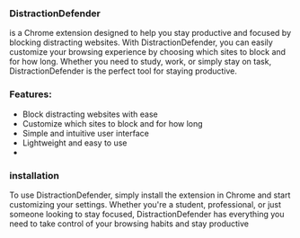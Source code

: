 ### DistractionDefender
is a Chrome extension designed to help you stay productive and focused by blocking distracting websites. With DistractionDefender, you can easily customize your browsing experience by choosing which sites to block and for how long. Whether you need to study, work, or simply stay on task, DistractionDefender is the perfect tool for staying productive.

### Features:

- Block distracting websites with ease
- Customize which sites to block and for how long
- Simple and intuitive user interface
- Lightweight and easy to use
- 
### installation
To use DistractionDefender, simply install the extension in Chrome and start customizing your settings.
Whether you're a student, professional, or just someone looking to stay focused, DistractionDefender has everything you need to take control of your browsing habits and stay productive

